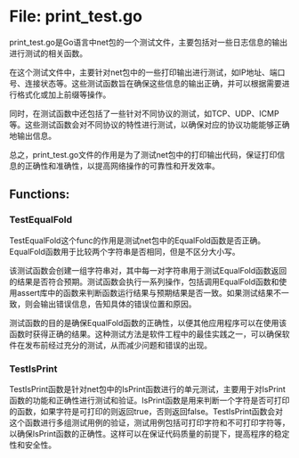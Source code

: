 # File: print_test.go

print_test.go是Go语言中net包的一个测试文件，主要包括对一些日志信息的输出进行测试的相关函数。

在这个测试文件中，主要针对net包中的一些打印输出进行测试，如IP地址、端口号、连接状态等。这些测试函数旨在确保这些信息的输出正确，并可以根据需要进行格式化或加上前缀等操作。

同时，在测试函数中还包括了一些针对不同协议的测试，如TCP、UDP、ICMP等。这些测试函数会对不同协议的特性进行测试，以确保对应的协议功能能够正确地输出信息。

总之，print_test.go文件的作用是为了测试net包中的打印输出代码，保证打印信息的正确性和准确性，以提高网络操作的可靠性和开发效率。

## Functions:

### TestEqualFold

TestEqualFold这个func的作用是测试net包中的EqualFold函数是否正确。EqualFold函数用于比较两个字符串是否相同，但是不区分大小写。

该测试函数会创建一组字符串对，其中每一对字符串用于测试EqualFold函数返回的结果是否符合预期。测试函数会执行一系列操作，包括调用EqualFold函数和使用assert库中的函数来判断函数运行结果与预期结果是否一致。如果测试结果不一致，则会输出错误信息，告知具体的错误位置和原因。

测试函数的目的是确保EqualFold函数的正确性，以便其他应用程序可以在使用该函数时获得正确的结果。这种测试方法是软件工程中的最佳实践之一，可以确保软件在发布前经过充分的测试，从而减少问题和错误的出现。



### TestIsPrint

TestIsPrint函数是针对net包中的IsPrint函数进行的单元测试，主要用于对IsPrint函数的功能和正确性进行测试和验证。IsPrint函数是用来判断一个字符是否可打印的函数，如果字符是可打印的则返回true，否则返回false。TestIsPrint函数会对这个函数进行多组测试用例的验证，测试用例包括可打印字符和不可打印字符等，以确保IsPrint函数的正确性。这样可以在保证代码质量的前提下，提高程序的稳定性和安全性。



